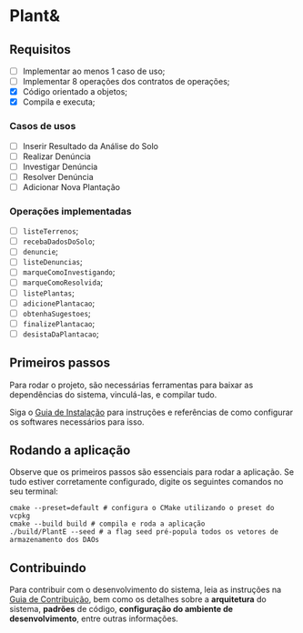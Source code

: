 # Plant&

## Requisitos
- [ ] Implementar ao menos 1 caso de uso;
- [ ] Implementar 8 operações dos contratos de operações;
- [x] Código orientado a objetos;
- [x] Compila e executa;

### Casos de usos
- [ ] Inserir Resultado da Análise do Solo
- [ ] Realizar Denúncia
- [ ] Investigar Denúncia
- [ ] Resolver Denúncia
- [ ] Adicionar Nova Plantação

### Operações implementadas
- [ ] `listeTerrenos`;
- [ ] `recebaDadosDoSolo`;
- [ ] `denuncie`;
- [ ] `listeDenuncias`;
- [ ] `marqueComoInvestigando`;
- [ ] `marqueComoResolvida`;
- [ ] `listePlantas`;
- [ ] `adicionePlantacao`;
- [ ] `obtenhaSugestoes`;
- [ ] `finalizePlantacao`;
- [ ] `desistaDaPlantacao`;

## Primeiros passos
Para rodar o projeto, são necessárias ferramentas para baixar as dependências do sistema,
vinculá-las, e compilar tudo.

Siga o [Guia de Instalação] para instruções e referências de como configurar os softwares
necessários para isso.

[Guia de Instalação]: ./INSTALLATION_GUIDES.md

## Rodando a aplicação
Observe que os primeiros passos são essenciais para rodar a aplicação. Se tudo estiver
corretamente configurado, digite os seguintes comandos no seu terminal:

```shell
cmake --preset=default # configura o CMake utilizando o preset do vcpkg
cmake --build build # compila e roda a aplicação
./build/PlantE --seed # a flag seed pré-popula todos os vetores de armazenamento dos DAOs
```

## Contribuindo

Para contribuir com o desenvolvimento do sistema, leia as instruções na [Guia de Contribuição],
bem como os detalhes sobre a **arquitetura** do sistema, **padrões** de código, **configuração do ambiente
de desenvolvimento**, entre outras informações.

[Guia de Contribuição]: ./CONTRIBUTING.md
